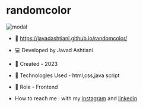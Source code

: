 # randomcolor
![modal](https://github.com/javadashtiani/modal/assets/134012615/3a6b31f7-c155-4073-a86b-95e7a7f8632e)
- 🔗 https://javadashtiani.github.io/randomcolor/
- 💻 Developed by Javad Ashtiani
- 📆 Created - 2023
- 🔧 Technologies Used - html,css,java script
- 🧑‍ Role - Frontend

- How to reach me : with my [instagram](https://www.instagram.com/javadashtiani_web/) and [linkedin](https://www.linkedin.com/in/javadashtiani/)
